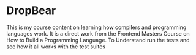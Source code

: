 # DropBear
This is my course content on learning how compilers and programming languages work.
It is a direct work from the Frontend Masters Course on How to Build a Programming Language.
To Understand run the tests and see how it all works with the test suites
